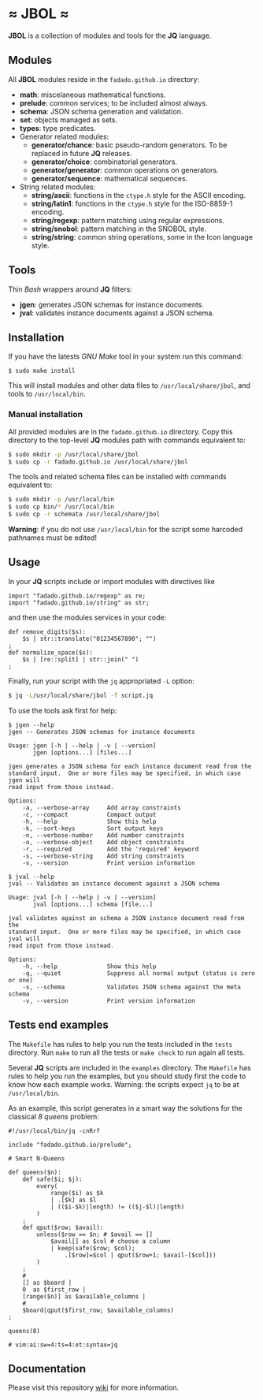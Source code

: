 # ≈ JBOL ≈

**JBOL** is a collection of modules and tools for the **JQ** language.

## Modules

All **JBOL** modules reside in the `fadado.github.io` directory:

* **math**: miscelaneous mathematical functions.
* **prelude**: common services; to be included almost always.
* **schema**: JSON schema generation and validation.
* **set**:  objects managed as sets.
* **types**: type predicates.
* Generator related modules:
    + **generator/chance**: basic pseudo-random generators. To be replaced in future **JQ** releases.
    + **generator/choice**: combinatorial generators.
    + **generator/generator**: common operations on generators.
    + **generator/sequence**: mathematical sequences.
* String related modules:
    + **string/ascii**: functions in the `ctype.h` style for the ASCII encoding.
    + **string/latin1**: functions in the `ctype.h` style for the ISO-8859-1 encoding.
    + **string/regexp**: pattern matching using regular expressions.
    + **string/snobol**: pattern matching in the SNOBOL style.
    + **string/string**: common string operations, some in the Icon language style.

## Tools

Thin _Bash_ wrappers around **JQ** filters:

* **jgen**: generates JSON schemas for instance documents.
* **jval**: validates instance documents against a JSON schema.

## Installation

If you have the latests _GNU Make_ tool in your system run this command:

```
$ sudo make install
```

This will install modules and other data files to `/usr/local/share/jbol`, and
tools to `/usr/local/bin`.

### Manual installation

All provided modules are in the `fadado.github.io` directory. Copy this
directory to the top-level **JQ** modules path with commands equivalent to:

```sh
$ sudo mkdir -p /usr/local/share/jbol
$ sudo cp -r fadado.github.io /usr/local/share/jbol
```

The tools and related schema files can be installed with commands equivalent
to:

```sh
$ sudo mkdir -p /usr/local/bin
$ sudo cp bin/* /usr/local/bin
$ sudo cp -r schemata /usr/local/share/jbol
```

**Warning**: if you do not use `/usr/local/bin` for the script some harcoded
pathnames must be edited!

## Usage

In your **JQ** scripts include or import modules with directives like

```jq
import "fadado.github.io/regexp" as re;
import "fadado.github.io/string" as str;
```

and then use the modules services in your code:

```jq
def remove_digits($s):
    $s | str::translate("01234567890"; "")
;
def normalize_space($s):
    $s | [re::split] | str::join(" ")
;
```

Finally, run your script with the `jq` appropriated `-L` option:

```sh
$ jq -L/usr/local/share/jbol -f script.jq
```

To use the tools ask first for help:

```
$ jgen --help
jgen -- Generates JSON schemas for instance documents

Usage: jgen [-h | --help | -v | --version]
       jgen [options...] [files...]

jgen generates a JSON schema for each instance document read from the
standard input.  One or more files may be specified, in which case jgen will
read input from those instead.

Options:
    -a, --verbose-array     Add array constraints
    -c, --compact           Compact output
    -h, --help              Show this help
    -k, --sort-keys         Sort output keys 
    -n, --verbose-number    Add number constraints
    -o, --verbose-object    Add object constraints
    -r, --required          Add the 'required' keyword
    -s, --verbose-string    Add string constraints
    -v, --version           Print version information
```

```
$ jval --help
jval -- Validates an instance document against a JSON schema

Usage: jval [-h | --help | -v | --version]
       jval [options...] schema [file...]

jval validates against an schema a JSON instance document read from the
standard input.  One or more files may be specified, in which case jval will
read input from those instead.

Options:
    -h, --help              Show this help
    -q, --quiet             Suppress all normal output (status is zero or one)
    -s, --schema            Validates JSON schema against the meta schema
    -v, --version           Print version information
```

## Tests end examples

The `Makefile` has rules to help you run the tests included in the `tests`
directory. Run `make` to run all the tests or `make check` to run again all
tests.

Several **JQ** scripts are included in the `examples` directory.  The `Makefile` has
rules to help you run the examples, but you should study first the code to know
how each example works. Warning: the scripts expect `jq` to be at `/usr/local/bin`.

As an example, this script generates in a smart way the solutions for the
classical _8 queens_ problem:

```
#!/usr/local/bin/jq -cnRrf

include "fadado.github.io/prelude";

# Smart N-Queens

def queens($n):
    def safe($i; $j):
        every(
            range($i) as $k
            | .[$k] as $l
            | (($i-$k)|length) != (($j-$l)|length)
        )
    ;
    def qput($row; $avail):
        unless($row == $n; # $avail == []
            $avail[] as $col # choose a column
            | keep(safe($row; $col);
                .[$row]=$col | qput($row+1; $avail-[$col]))
        )
    ;
    #
    [] as $board |
    0  as $first_row |
    [range($n)] as $available_columns |
    #
    $board|qput($first_row; $available_columns)
;

queens(8)

# vim:ai:sw=4:ts=4:et:syntax=jq
```

## Documentation

Please visit this repository [wiki](https://github.com/fadado/JBOL/wiki) for
more information.

<!--
vim:syntax=markdown:et:ts=4:sw=4:ai
-->
